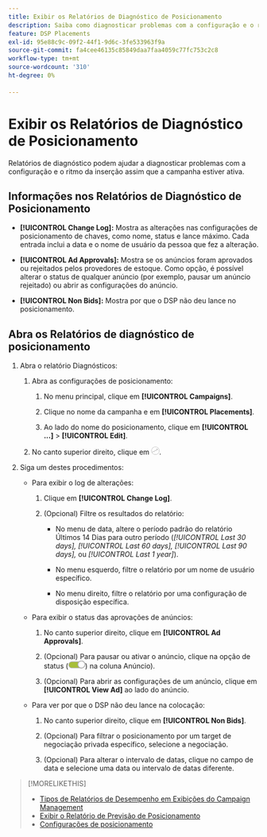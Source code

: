```yaml
---
title: Exibir os Relatórios de Diagnóstico de Posicionamento
description: Saiba como diagnosticar problemas com a configuração e o ritmo da inserção.
feature: DSP Placements
exl-id: 95e88c9c-09f2-44f1-9d6c-3fe533963f9a
source-git-commit: fa4cee46135c85849daa7faa4059c77fc753c2c8
workflow-type: tm+mt
source-wordcount: '310'
ht-degree: 0%

---
```


# Exibir os Relatórios de Diagnóstico de Posicionamento

<!-- Does this really belong in the Campaign Management > Reports section or in the Placements section? -->

Relatórios de diagnóstico podem ajudar a diagnosticar problemas com a configuração e o ritmo da inserção assim que a campanha estiver ativa.

## Informações nos Relatórios de Diagnóstico de Posicionamento

* **[!UICONTROL Change Log]:** Mostra as alterações nas configurações de posicionamento de chaves, como nome, status e lance máximo. Cada entrada inclui a data e o nome de usuário da pessoa que fez a alteração.

* **[!UICONTROL Ad Approvals]:** Mostra se os anúncios foram aprovados ou rejeitados pelos provedores de estoque. Como opção, é possível alterar o status de qualquer anúncio (por exemplo, pausar um anúncio rejeitado) ou abrir as configurações do anúncio.

* **[!UICONTROL Non Bids]:** Mostra por que o DSP não deu lance no posicionamento.

## Abra os Relatórios de diagnóstico de posicionamento

1. Abra o relatório Diagnósticos:

   1. Abra as configurações de posicionamento:

      1. No menu principal, clique em **[!UICONTROL Campaigns]**.

      1. Clique no nome da campanha e em **[!UICONTROL Placements]**.

      1. Ao lado do nome do posicionamento, clique em **[!UICONTROL ...]** > **[!UICONTROL Edit]**.

   1. No canto superior direito, clique em ![Diagnóstico de posicionamento](/help/dsp/assets/placement-diagnostics.png).

1. Siga um destes procedimentos:

   * Para exibir o log de alterações:

      1. Clique em **[!UICONTROL Change Log]**.

      1. (Opcional) Filtre os resultados do relatório:

         * No menu de data, altere o período padrão do relatório Últimos 14 Dias para outro período (*[!UICONTROL Last 30 days],* *[!UICONTROL Last 60 days],* *[!UICONTROL Last 90 days],* ou *[!UICONTROL Last 1 year]*).

         * No menu esquerdo, filtre o relatório por um nome de usuário específico.

         * No menu direito, filtre o relatório por uma configuração de disposição específica.

   * Para exibir o status das aprovações de anúncios:

      1. No canto superior direito, clique em **[!UICONTROL Ad Approvals]**.

      1. (Opcional) Para pausar ou ativar o anúncio, clique na opção de status (![Opção de status](/help/dsp/assets/status-switch.png)) na coluna Anúncio).

      1. (Opcional) Para abrir as configurações de um anúncio, clique em **[!UICONTROL View Ad]** ao lado do anúncio.

   * Para ver por que o DSP não deu lance na colocação:

      1. No canto superior direito, clique em **[!UICONTROL Non Bids]**.

      1. (Opcional) Para filtrar o posicionamento por um target de negociação privada específico, selecione a negociação. <!-- Admin users only: Optionally filter the deal by one or more regions ([!UICONTROL US-EAST], [!UICONTROL US-WEST]) [!UICONTROL EU-WEST], [!UICONTROL HKG]) by selecting the regions. -->

      1. (Opcional) Para alterar o intervalo de datas, clique no campo de data e selecione uma data ou intervalo de datas diferente.

<!-- Later, add link to >* Definitions for NBRs (Reading No Bid Reports (NBRs)) -->

>[!MORELIKETHIS]
>
>* [Tipos de Relatórios de Desempenho em Exibições do Campaign Management](campaign-reports-about.md)
>* [Exibir o Relatório de Previsão de Posicionamento](/help/dsp/campaign-management/reports/placement-forecast.md)
>* [Configurações de posicionamento](/help/dsp/campaign-management/placements/placement-settings.md)
